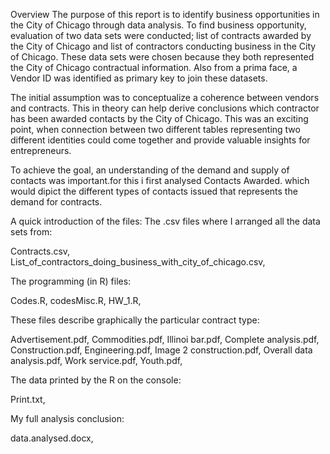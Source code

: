 
Overview
The purpose of this report is to identify business opportunities in the City of Chicago through data analysis. To find business opportunity, evaluation of two data sets were conducted; list of contracts awarded by the City of Chicago and list of contractors conducting business in the City of Chicago. These data sets were chosen because they both represented the City of Chicago contractual information. Also from a prima face, a Vendor ID was identified as primary key to join these datasets.  

The initial assumption was to conceptualize a coherence between vendors and contracts. This in theory can help derive conclusions which contractor has been awarded contacts by the City of Chicago. This was an exciting point, when connection between two different tables representing two different identities could come together and provide valuable insights for entrepreneurs. 

To achieve the goal, an understanding of the demand and supply of contacts was important.for this i first analysed Contacts Awarded. which would dipict the different types of contacts issued that represents the demand for contracts.


A quick introduction of the files:
The .csv files where I arranged all the data sets from:

Contracts.csv,
List_of_contractors_doing_business_with_city_of_chicago.csv,

The programming (in R) files:

Codes.R,
codesMisc.R,
HW_1.R,

These files describe graphically the particular contract type:

Advertisement.pdf,
Commodities.pdf,
Illinoi bar.pdf,
Complete analysis.pdf,
Construction.pdf,
Engineering.pdf,
Image 2 construction.pdf,
Overall data analysis.pdf,
Work service.pdf,
Youth.pdf,

The data printed by the R on the console:

Print.txt,

My full analysis conclusion:

data.analysed.docx,

